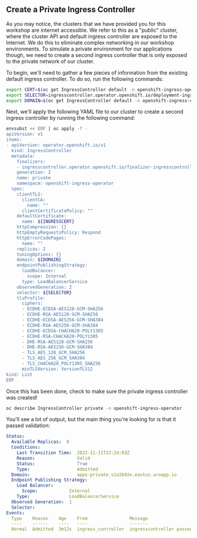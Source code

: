 ## Create a Private Ingress Controller

As you may notice, the clusters that we have provided you for this workshop are internet accessible. We refer to this as a "public" cluster, where the cluster API and default ingress controller are exposed to the Internet. We do this to eliminate complex networking in our workshop environments. To simulate a private environment for our applications though, we need to create a second ingress controller that is only exposed to the private network of our cluster.

To begin, we'll need to gather a few pieces of information from the existing default ingress controller. To do so, run the following commands:

```bash
export CERT=$(oc get IngressController default -n openshift-ingress-operator -o jsonpath='{.spec.defaultCertificate.name}')
export SELECTOR=ingresscontroller.operator.openshift.io/deployment-ingresscontroller=private
export DOMAIN=$(oc get IngressController default -n openshift-ingress-operator -o jsonpath='{.status.domain}' | sed "s/apps/apps-private/g")
```

Next, we'll apply the following YAML file to our cluster to create a second ingress controller by running the following command:

``` bash
envsubst << EOF | oc apply -f -
apiVersion: v1
items:
- apiVersion: operator.openshift.io/v1
  kind: IngressController
  metadata:
    finalizers:
    - ingresscontroller.operator.openshift.io/finalizer-ingresscontroller
    generation: 2
    name: private
    namespace: openshift-ingress-operator
  spec:
    clientTLS:
      clientCA:
        name: ""
      clientCertificatePolicy: ""
    defaultCertificate:
      name: ${INGRESSCERT}
    httpCompression: {}
    httpEmptyRequestsPolicy: Respond
    httpErrorCodePages:
      name: ""
    replicas: 2
    tuningOptions: {}
    domain: ${DOMAIN}
    endpointPublishingStrategy:
      loadBalancer:
        scope: Internal
      type: LoadBalancerService
    observedGeneration: 2
    selector: ${SELECTOR}
    tlsProfile:
      ciphers:
      - ECDHE-ECDSA-AES128-GCM-SHA256
      - ECDHE-RSA-AES128-GCM-SHA256
      - ECDHE-ECDSA-AES256-GCM-SHA384
      - ECDHE-RSA-AES256-GCM-SHA384
      - ECDHE-ECDSA-CHACHA20-POLY1305
      - ECDHE-RSA-CHACHA20-POLY1305
      - DHE-RSA-AES128-GCM-SHA256
      - DHE-RSA-AES256-GCM-SHA384
      - TLS_AES_128_GCM_SHA256
      - TLS_AES_256_GCM_SHA384
      - TLS_CHACHA20_POLY1305_SHA256
      minTLSVersion: VersionTLS12
kind: List
EOF
```

Once this has been done, check to make sure the private ingress controller was created!

```bash
oc describe IngressController private -n openshift-ingress-operator
```

You'll see a lot of output, but the main thing you're looking for is that it passed validation:

```yaml
Status:
  Available Replicas:  0
  Conditions:
    Last Transition Time:  2022-11-11T22:24:03Z
    Reason:                Valid
    Status:                True
    Type:                  Admitted
  Domain:                  apps-private.v1o2b92e.eastus.aroapp.io
  Endpoint Publishing Strategy:
    Load Balancer:
      Scope:            Internal
    Type:               LoadBalancerService
  Observed Generation:  1
  Selector:             
Events:
  Type    Reason    Age    From                Message
  ----    ------    ----   ----                -------
  Normal  Admitted  3m12s  ingress_controller  ingresscontroller passed validation
```